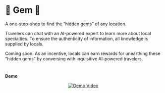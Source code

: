 # 💎 Gem 💎

A one-stop-shop to find the “hidden gems” of any location. 

Travelers can chat with an AI-powered expert to learn more about local specialties. To ensure the authenticity of information, all knowledge is supplied by locals. 

Coming soon: As an incentive, locals can earn rewards for unearthing these “hidden gems” by conversing with inquisitive AI-powered travelers. 





#

**Demo**

<div align="center">

[![Demo Video](https://github.com/RGBmarya/gem/assets/55593949/a17a30f0-cb16-4652-aacc-082f018498b7)](https://github.com/RGBmarya/gem/assets/55593949/a17a30f0-cb16-4652-aacc-082f018498b7)

</div>
